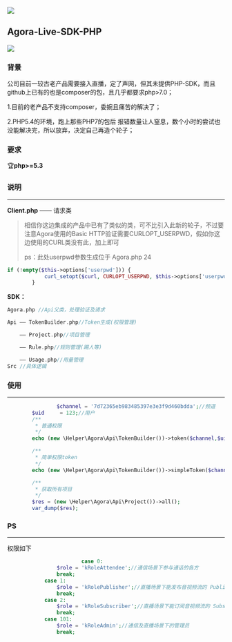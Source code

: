 

![](https://www.agora.io/cn/wp-content/uploads/2018/12/Agora-logo.png)



## Agora-Live-SDK-PHP

![](https://img.shields.io/badge/php-%5E5.3-green.svg)

### 背景

公司目前一较古老产品需要接入直播，定了声网，但其未提供PHP-SDK，而且github上已有的也是composer的包，且几乎都要求php>7.0；

1.目前的老产品不支持composer，委婉且痛苦的解决了；

2.PHP5.4的环境，跑上那些PHP7的包后 报错数量让人窒息，数个小时的尝试也没能解决完，所以放弃，决定自己再造个轮子；



### 要求

🏆**php>=5.3**



### 说明

---

**Client.php** —— 请求类

> 相信你这边集成的产品中已有了类似的类，可不比引入此新的轮子，不过要注意Agora使用的Basic HTTP验证需要CURLOPT_USERPWD，假如你这边使用的CURL类没有此，加上即可
>
> ps：此处userpwd参数生成位于 Agora.php 24

```php
if (!empty($this->options['userpwd'])) {
            curl_setopt($curl, CURLOPT_USERPWD, $this->options['userpwd']);
        }
```

**SDK：**

```php
Agora.php //Api父类，处理验证及请求

Api —— TokenBuilder.php//Token生成(权限管理)

    —— Project.php//项目管理

    —— Rule.php//规则管理(踢人等)

    —— Usage.php//用量管理
Src //具体逻辑
```



### 使用

---

```php
				$channel = '7d72365eb983485397e3e3f9d460bdda';//频道
        $uid     = 123;//用户
        /**
         * 普通权限
         */
        echo (new \Helper\Agora\Api\TokenBuilder())->token($channel,$uid);

        /**
         * 简单权限token
         */
        echo (new \Helper\Agora\Api\TokenBuilder())->simpleToken($channel,$uid,101);

        /**
         * 获取所有项目
         */
        $res = (new \Helper\Agora\Api\Project())->all();
        var_dump($res);
```



### PS

---

权限如下

```php
 						case 0:
                $role = 'kRoleAttendee';//通信场景下参与通话的各方
                break;
            case 1:
                $role = 'kRolePublisher';//直播场景下能发布音视频流的 Publisher
                break;
            case 2:
                $role = 'kRoleSubscriber';//直播场景下能订阅音视频流的 Subscriber
                break;
            case 101:
                $role = 'kRoleAdmin';//通信及直播场景下的管理员
                break;
```

